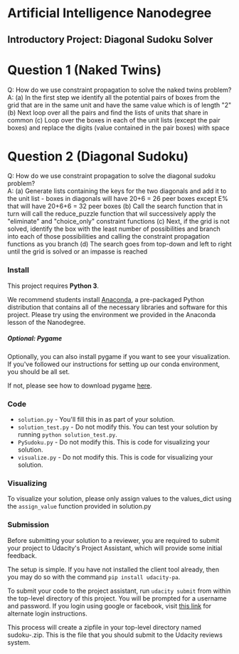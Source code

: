 # Artificial Intelligence Nanodegree
## Introductory Project: Diagonal Sudoku Solver

# Question 1 (Naked Twins)
Q: How do we use constraint propagation to solve the naked twins problem?  
A:  (a) In the first step we identify all the potential pairs of boxes from the grid that are in the same unit and have the same value which is of length "2"
    (b) Next loop over all the pairs and find the lists of units that share in common
    (c) Loop over the boxes in each of the unit lists (except the pair boxes) and replace the digits (value contained in the pair boxes) with space

# Question 2 (Diagonal Sudoku)
Q: How do we use constraint propagation to solve the diagonal sudoku problem?  
A:  (a) Generate lists containing the keys for the two diagonals and add it to the unit list - boxes in diagonals will have 20+6 = 26 peer boxes except E% that will have 20+6+6 = 32 peer boxes
    (b) Call the search function that in turn will call the reduce_puzzle function that wil successively apply the "eliminate" and "choice_only" constraint functions
    (c) Next, if the grid is not solved, identify the box with the least number of possibilities and branch into each of those possibilities and calling the constraint
        propagation functions as you branch
    (d) The search goes from top-down and left to right until the grid is solved or an impasse is reached

### Install

This project requires **Python 3**.

We recommend students install [Anaconda](https://www.continuum.io/downloads), a pre-packaged Python distribution that contains all of the necessary libraries and software for this project. 
Please try using the environment we provided in the Anaconda lesson of the Nanodegree.

##### Optional: Pygame

Optionally, you can also install pygame if you want to see your visualization. If you've followed our instructions for setting up our conda environment, you should be all set.

If not, please see how to download pygame [here](http://www.pygame.org/download.shtml).

### Code

* `solution.py` - You'll fill this in as part of your solution.
* `solution_test.py` - Do not modify this. You can test your solution by running `python solution_test.py`.
* `PySudoku.py` - Do not modify this. This is code for visualizing your solution.
* `visualize.py` - Do not modify this. This is code for visualizing your solution.

### Visualizing

To visualize your solution, please only assign values to the values_dict using the `assign_value` function provided in solution.py

### Submission
Before submitting your solution to a reviewer, you are required to submit your project to Udacity's Project Assistant, which will provide some initial feedback.  

The setup is simple.  If you have not installed the client tool already, then you may do so with the command `pip install udacity-pa`.  

To submit your code to the project assistant, run `udacity submit` from within the top-level directory of this project.  You will be prompted for a username and password.  If you login using google or facebook, visit [this link](https://project-assistant.udacity.com/auth_tokens/jwt_login) for alternate login instructions.

This process will create a zipfile in your top-level directory named sudoku-<id>.zip.  This is the file that you should submit to the Udacity reviews system.

